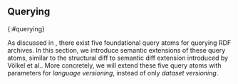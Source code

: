 ## Querying
{:#querying}

As discussed in [](#fundamentals), there exist five foundational query atoms for querying RDF archives.
In this section, we introduce semantic extensions of these query atoms,
similar to the structural diff to semantic diff extension introduced by Völkel et al..
More concretely, we will extend these five query atoms with parameters for _language versioning_,
instead of only _dataset versioning_.
